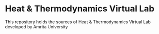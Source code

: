# Heat & Thermodynamics Virtual Lab
This repository holds the sources of Heat & Thermodynamics Virtual Lab developed by Amrita University

